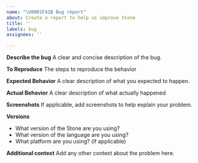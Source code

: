 ```yaml
---
name: "\U0001F41B Bug report"
about: Create a report to help us improve Stone
title: ''
labels: bug
assignees: ''

---
```


**Describe the bug**
A clear and concise description of the bug.

**To Reproduce**
The steps to reproduce the behavior

**Expected Behavior**
A clear description of what you expected to happen.

**Actual Behavior**
A clear description of what actually happened

**Screenshots**
If applicable, add screenshots to help explain your problem.

**Versions**
* What version of the Stone are you using?
* What version of the language are you using?
* What platform are you using? (if applicable)

**Additional context**
Add any other context about the problem here.